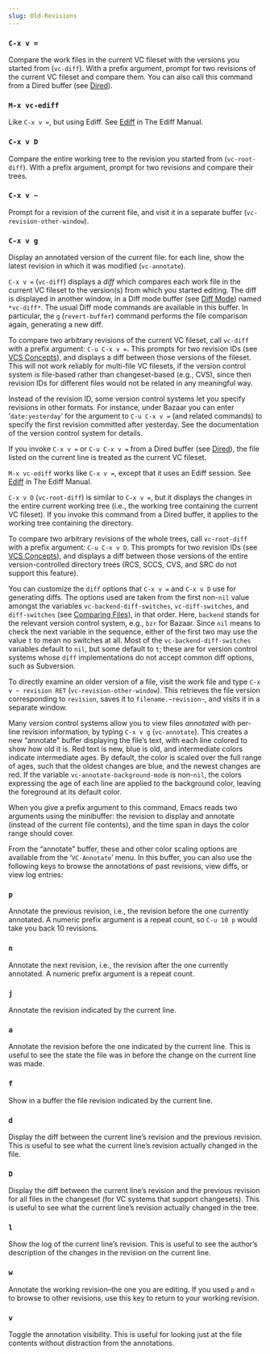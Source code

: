 ```yaml
---
slug: Old-Revisions
---
```


### `C-x v =`

Compare the work files in the current VC fileset with the versions you started from (`vc-diff`). With a prefix argument, prompt for two revisions of the current VC fileset and compare them. You can also call this command from a Dired buffer (see [Dired](Dired)).

### `M-x vc-ediff`

Like `C-x v =`, but using Ediff. See [Ediff](https://www.gnu.org/software/emacs/manual/html_mono/ediff.html#Top) in The Ediff Manual.

### `C-x v D`

Compare the entire working tree to the revision you started from (`vc-root-diff`). With a prefix argument, prompt for two revisions and compare their trees.

### `C-x v ~`

Prompt for a revision of the current file, and visit it in a separate buffer (`vc-revision-other-window`).

### `C-x v g`

Display an annotated version of the current file: for each line, show the latest revision in which it was modified (`vc-annotate`).

`C-x v =` (`vc-diff`) displays a *diff* which compares each work file in the current VC fileset to the version(s) from which you started editing. The diff is displayed in another window, in a Diff mode buffer (see [Diff Mode](Diff-Mode)) named `*vc-diff*`. The usual Diff mode commands are available in this buffer. In particular, the `g` (`revert-buffer`) command performs the file comparison again, generating a new diff.

To compare two arbitrary revisions of the current VC fileset, call `vc-diff` with a prefix argument: `C-u C-x v =`. This prompts for two revision IDs (see [VCS Concepts](VCS-Concepts)), and displays a diff between those versions of the fileset. This will not work reliably for multi-file VC filesets, if the version control system is file-based rather than changeset-based (e.g., CVS), since then revision IDs for different files would not be related in any meaningful way.

Instead of the revision ID, some version control systems let you specify revisions in other formats. For instance, under Bazaar you can enter ‘`date:yesterday`’ for the argument to `C-u C-x v =` (and related commands) to specify the first revision committed after yesterday. See the documentation of the version control system for details.

If you invoke `C-x v =` or `C-u C-x v =` from a Dired buffer (see [Dired](Dired)), the file listed on the current line is treated as the current VC fileset.

`M-x vc-ediff` works like `C-x v =`, except that it uses an Ediff session. See [Ediff](https://www.gnu.org/software/emacs/manual/html_mono/ediff.html#Top) in The Ediff Manual.

`C-x v D` (`vc-root-diff`) is similar to `C-x v =`, but it displays the changes in the entire current working tree (i.e., the working tree containing the current VC fileset). If you invoke this command from a Dired buffer, it applies to the working tree containing the directory.

To compare two arbitrary revisions of the whole trees, call `vc-root-diff` with a prefix argument: `C-u C-x v D`. This prompts for two revision IDs (see [VCS Concepts](VCS-Concepts)), and displays a diff between those versions of the entire version-controlled directory trees (RCS, SCCS, CVS, and SRC do not support this feature).

You can customize the `diff` options that `C-x v =` and `C-x v D` use for generating diffs. The options used are taken from the first non-`nil` value amongst the variables `vc-backend-diff-switches`, `vc-diff-switches`, and `diff-switches` (see [Comparing Files](Comparing-Files)), in that order. Here, `backend` stands for the relevant version control system, e.g., `bzr` for Bazaar. Since `nil` means to check the next variable in the sequence, either of the first two may use the value `t` to mean no switches at all. Most of the `vc-backend-diff-switches` variables default to `nil`, but some default to `t`; these are for version control systems whose `diff` implementations do not accept common diff options, such as Subversion.

To directly examine an older version of a file, visit the work file and type `C-x v ~ revision RET` (`vc-revision-other-window`). This retrieves the file version corresponding to `revision`, saves it to `filename.~revision~`, and visits it in a separate window.

Many version control systems allow you to view files *annotated* with per-line revision information, by typing `C-x v g` (`vc-annotate`). This creates a new “annotate" buffer displaying the file’s text, with each line colored to show how old it is. Red text is new, blue is old, and intermediate colors indicate intermediate ages. By default, the color is scaled over the full range of ages, such that the oldest changes are blue, and the newest changes are red. If the variable `vc-annotate-background-mode` is non-`nil`, the colors expressing the age of each line are applied to the background color, leaving the foreground at its default color.

When you give a prefix argument to this command, Emacs reads two arguments using the minibuffer: the revision to display and annotate (instead of the current file contents), and the time span in days the color range should cover.

From the “annotate" buffer, these and other color scaling options are available from the ‘`VC-Annotate`’ menu. In this buffer, you can also use the following keys to browse the annotations of past revisions, view diffs, or view log entries:

### `p`

Annotate the previous revision, i.e., the revision before the one currently annotated. A numeric prefix argument is a repeat count, so `C-u 10 p` would take you back 10 revisions.

### `n`

Annotate the next revision, i.e., the revision after the one currently annotated. A numeric prefix argument is a repeat count.

### `j`

Annotate the revision indicated by the current line.

### `a`

Annotate the revision before the one indicated by the current line. This is useful to see the state the file was in before the change on the current line was made.

### `f`

Show in a buffer the file revision indicated by the current line.

### `d`

Display the diff between the current line’s revision and the previous revision. This is useful to see what the current line’s revision actually changed in the file.

### `D`

Display the diff between the current line’s revision and the previous revision for all files in the changeset (for VC systems that support changesets). This is useful to see what the current line’s revision actually changed in the tree.

### `l`

Show the log of the current line’s revision. This is useful to see the author’s description of the changes in the revision on the current line.

### `w`

Annotate the working revision–the one you are editing. If you used `p` and `n` to browse to other revisions, use this key to return to your working revision.

### `v`

Toggle the annotation visibility. This is useful for looking just at the file contents without distraction from the annotations.
